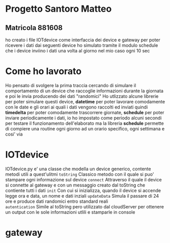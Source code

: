 # Progetto Santoro Matteo
## Matricola 881608

ho creato i file IOTdevice come interfaccia dei device e gateway per poter 
ricevere i dati dai seguenti device
ho  simulato tramite il modulo schedule che i device inviino i dati una volta al giorno nel mio caso ogni 10 sec

# Come ho lavorato
Ho pensato di svolgere la prima traccia cercando di simulare il comportamento di un device che raccoglie informazioni durante la giornata e poi le invia producendo dei dati "randomici"
Ho utlizzato alcune librerie per poter simulare questi device, **datetime** per poter lavorare comodamente con le date e gli orari ai quali i dati vengono raccolti ed inviati quindi **timedelta**  per poter comodamente trascorrere giornate, **schedule** per poter inviare periodicamente i dati, io ho impostato come periodo alcuni secondi per testare il funzionamento dell'elaborato ma la libreria **schedule** permette di compiere una routine ogni giorno ad un orario specifico, ogni settimana e cosi' via

# IOTdevice 
IOTdevice.py e' una classe che modella un device generico, contente metodi utili a quest'ulitmi
`toString`
Classico metodo con il quale si puo' stampare ogni informazione sul device 
`connect` 
Attraverso il quale il device si connette al gateway e con un messaggio creato dal toString che contiente tutti i dati 
`init`
Con cui si inizializza, quando il device si accende legge ora e data, un nome e dati inziali
`updateData` 
Simula il passare di 24 ore e produce dati randomici entro standard reali  
`autentication`
Simile al toString pero utilizzato dal cloudServer per ottenere un output con le sole informazioni utlili e stamparle in console

# gateway
